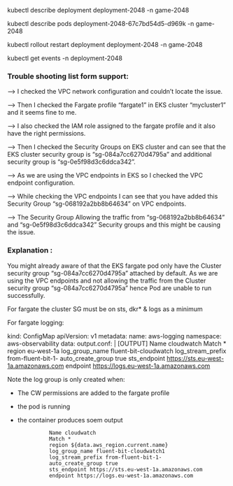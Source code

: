 kubectl describe deployment  deployment-2048 -n game-2048

kubectl describe pods deployment-2048-67c7bd54d5-d969k -n game-2048

kubectl rollout restart deployment deployment-2048 -n game-2048


kubectl get events -n deployment-2048

### Trouble shooting list form support:

—> I checked the VPC network configuration and couldn’t locate the issue.

—> Then I checked the Fargate profile “fargate1” in EKS cluster “mycluster1” and it seems fine to me.

—> I also checked the IAM role assigned to the fargate profile and it also have the right permissions.

—> Then I checked the Security Groups on EKS cluster and can see that the EKS cluster security group is “sg-084a7cc6270d4795a” and additional security group is “sg-0e5f98d3c6ddca342”.

—> As we are using the VPC endpoints in EKS so I checked the VPC endpoint configuration.

—> While checking the VPC endpoints I can see that you have added this Security Group “sg-068192a2bb8b64634” on VPC endpoints.

—> The Security Group Allowing the traffic from “sg-068192a2bb8b64634” and “sg-0e5f98d3c6ddca342” Security groups and this might be causing the issue. 

### Explanation :

You might already aware of that the EKS fargate pod only have the Cluster security group “sg-084a7cc6270d4795a” attached by default. As we are using the VPC endpoints and not allowing the traffic from the Cluster security group “sg-084a7cc6270d4795a” hence Pod are unable to run successfully.

For fargate the cluster SG must be on sts, dkr* & logs as a minimum


For fargate logging:

kind: ConfigMap
apiVersion: v1
metadata:
  name: aws-logging
  namespace: aws-observability
data:
  output.conf: |
    [OUTPUT]
        Name cloudwatch
        Match *
        region eu-west-1a
        log_group_name fluent-bit-cloudwatch
        log_stream_prefix from-fluent-bit-1-
        auto_create_group true
        sts_endpoint https://sts.eu-west-1a.amazonaws.com 
        endpoint https://logs.eu-west-1a.amazonaws.com 


Note the log group is only created when:

* The CW permissions are added to the fargate profile
* the pod is running
* the container produces soem output




                Name cloudwatch
                Match *
                region ${data.aws_region.current.name}
                log_group_name fluent-bit-cloudwatch1
                log_stream_prefix from-fluent-bit-1-
                auto_create_group true
                sts_endpoint https://sts.eu-west-1a.amazonaws.com
                endpoint https://logs.eu-west-1a.amazonaws.com
